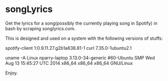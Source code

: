 songLyrics
==========

Get the lyrics for a song(possibly the currently playing song in Spotify) in bash by scraping songlyrics.com.


This is designed and used on a system with the following versions of stuffs:

spotify-client  1:0.9.11.27.g2b1a638.81-1
curl            7.35.0-1ubuntu2.1

uname -A
Linux nparry-laptop 3.13.0-34-generic #60-Ubuntu SMP Wed Aug 13 15:45:27 UTC 2014 x86_64 x86_64 x86_64 GNU/Linux

Enjoy.

